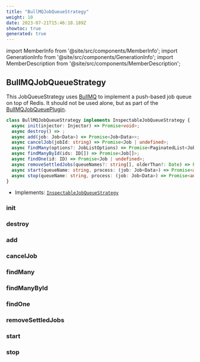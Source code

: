 ```yaml
---
title: "BullMQJobQueueStrategy"
weight: 10
date: 2023-07-21T15:46:18.189Z
showtoc: true
generated: true
---
```

<!-- This file was generated from the Vendure source. Do not modify. Instead, re-run the "docs:build" script -->
import MemberInfo from '@site/src/components/MemberInfo';
import GenerationInfo from '@site/src/components/GenerationInfo';
import MemberDescription from '@site/src/components/MemberDescription';


## BullMQJobQueueStrategy

<GenerationInfo sourceFile="packages/job-queue-plugin/src/bullmq/bullmq-job-queue-strategy.ts" sourceLine="31" packageName="@vendure/job-queue-plugin" />

This JobQueueStrategy uses [BullMQ](https://docs.bullmq.io/) to implement a push-based job queue
on top of Redis. It should not be used alone, but as part of the <a href='/reference/typescript-api/core-plugins/job-queue-plugin/bull-mqjob-queue-plugin#bullmqjobqueueplugin'>BullMQJobQueuePlugin</a>.

```ts title="Signature"
class BullMQJobQueueStrategy implements InspectableJobQueueStrategy {
  async init(injector: Injector) => Promise<void>;
  async destroy() => ;
  async add(job: Job<Data>) => Promise<Job<Data>>;
  async cancelJob(jobId: string) => Promise<Job | undefined>;
  async findMany(options?: JobListOptions) => Promise<PaginatedList<Job>>;
  async findManyById(ids: ID[]) => Promise<Job[]>;
  async findOne(id: ID) => Promise<Job | undefined>;
  async removeSettledJobs(queueNames?: string[], olderThan?: Date) => Promise<number>;
  async start(queueName: string, process: (job: Job<Data>) => Promise<any>) => Promise<void>;
  async stop(queueName: string, process: (job: Job<Data>) => Promise<any>) => Promise<void>;
}
```
* Implements: <code><a href='/reference/typescript-api/job-queue/inspectable-job-queue-strategy#inspectablejobqueuestrategy'>InspectableJobQueueStrategy</a></code>



<div className="members-wrapper">

### init

<MemberInfo kind="method" type="(injector: <a href='/reference/typescript-api/common/injector#injector'>Injector</a>) => Promise&#60;void&#62;"   />


### destroy

<MemberInfo kind="method" type="() => "   />


### add

<MemberInfo kind="method" type="(job: <a href='/reference/typescript-api/job-queue/job#job'>Job</a>&#60;Data&#62;) => Promise&#60;<a href='/reference/typescript-api/job-queue/job#job'>Job</a>&#60;Data&#62;&#62;"   />


### cancelJob

<MemberInfo kind="method" type="(jobId: string) => Promise&#60;<a href='/reference/typescript-api/job-queue/job#job'>Job</a> | undefined&#62;"   />


### findMany

<MemberInfo kind="method" type="(options?: JobListOptions) => Promise&#60;<a href='/reference/typescript-api/common/paginated-list#paginatedlist'>PaginatedList</a>&#60;<a href='/reference/typescript-api/job-queue/job#job'>Job</a>&#62;&#62;"   />


### findManyById

<MemberInfo kind="method" type="(ids: <a href='/reference/typescript-api/common/id#id'>ID</a>[]) => Promise&#60;<a href='/reference/typescript-api/job-queue/job#job'>Job</a>[]&#62;"   />


### findOne

<MemberInfo kind="method" type="(id: <a href='/reference/typescript-api/common/id#id'>ID</a>) => Promise&#60;<a href='/reference/typescript-api/job-queue/job#job'>Job</a> | undefined&#62;"   />


### removeSettledJobs

<MemberInfo kind="method" type="(queueNames?: string[], olderThan?: Date) => Promise&#60;number&#62;"   />


### start

<MemberInfo kind="method" type="(queueName: string, process: (job: <a href='/reference/typescript-api/job-queue/job#job'>Job</a>&#60;Data&#62;) =&#62; Promise&#60;any&#62;) => Promise&#60;void&#62;"   />


### stop

<MemberInfo kind="method" type="(queueName: string, process: (job: <a href='/reference/typescript-api/job-queue/job#job'>Job</a>&#60;Data&#62;) =&#62; Promise&#60;any&#62;) => Promise&#60;void&#62;"   />




</div>
